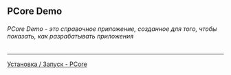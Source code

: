 ## PCore Demo

###### PCore Demo - это справочное приложение, созданное для того, чтобы показать, как разрабатывать приложения

---

[Установка / Запуск - PCore](https://github.com/pcore-framework/skeleton)